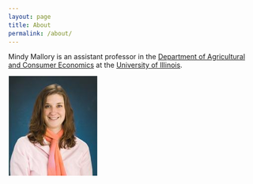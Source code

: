 ```yaml
---
layout: page
title: About
permalink: /about/
---
```


Mindy Mallory is an assistant professor in the [Department of Agricultural and Consumer Economics](http://ace.illinois.edu/) at the [University of Illinois](http://illinois.edu/).

![]({{site.url}}/images/mallorym_2010i1.jpg)